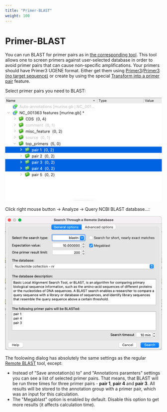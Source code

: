 ```yaml
---
title: "Primer-BLAST"
weight: 100
---
```



# Primer-BLAST

You can run BLAST for primer pairs as in [the corresponding tool](https://www.ncbi.nlm.nih.gov/tools/primer-blast/). This tool allows one to screen primers against user-selected database in order to avoid primer pairs that can cause non-specific amplifications. Your primers should have Primer3 UGENE format. Either get them using [Primer3](primer3.md)/[Primer3 (no target sequence)](96666247.html) or create by using the special [Transform into a primer pair](../../sequence-view/annotations-editor/transform-into-a-primer-pair) feature.

Select primer pairs you need to BLAST:

![](/images/96666281/96666286.png)

Click right mouse button → Analyze → Query NCBI BLAST database...:

![](/images/96666281/96666287.png)

The foolowing dialog has absolutely the same settings as the regular [Remote BLAST](remote-blast.md) tool, except:

*   Instead of "Save annotation(s) to" and "Annotations paramters" settings you can see a list of selected primer pairs. That means, that BLAST will be run three times for three primer pairs - **pair 1**, **pair 4** and **pair 3**. All results will be stored to the annotation group with a primer pair, which was an input for this calculation.
*   The "Megablast" option is enabled by default. Disable this option to get more results (it affects calculation time).
